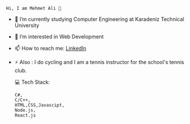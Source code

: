 
    Hi, I am Mehmet Ali 👋
    
    
- 🔭 I’m currently studying Computer Engineering at Karadeniz Technical University
- 🌱 I’m interested in Web Development 
- 📫 How to reach me: [LinkedIn](https://www.linkedin.com/in/mehmet-ali-orhan-2020d/)
- ⚡ Also : I do cycling and I am a tennis instructor for the school's tennis club.

    💻 Tech Stack:
  
      C#,
      C/C++,
      HTML,CSS,Javascipt,
      Node.js,
      React.js
      
